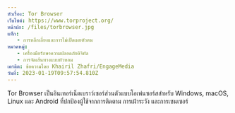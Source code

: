 ```yaml
---
หัวเรื่อง: Tor Browser
เว็บไซต์: https://www.torproject.org/
หน้าปก: /files/torbrowser.jpg
แท็ก:
   - การหลีกเลี่ยงและการไม่เปิดเผยตัวตน
หมวดหมู่:
   - เครื่องมือรักษาความปลอดภัยดิจิทัล
   - การจัดเส้นทางแบบหัวหอม
เครดิต: ข้อความโดย Khairil Zhafri/EngageMedia
วันที่: 2023-01-19T09:57:54.810Z
---
```

Tor Browser เป็นอินเทอร์เน็ตเบราว์เซอร์ส่วนตัวแบบโอเพ่นซอร์สสำหรับ Windows, macOS, Linux และ Android ที่ปกป้องผู้ใช้จากการติดตาม การเฝ้าระวัง และการเซนเซอร์